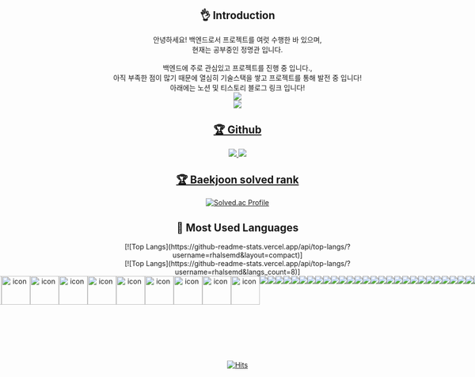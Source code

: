 <div align=center>
	<h2>👌 Introduction</h2>
	안녕하세요! 백엔드로서 프로젝트를 여럿 수행한 바 있으며,<br>
	현재는 공부중인 정명관 입니다.<br><br>
	백엔드에 주로 관심있고 프로젝트를 진행 중 입니다.,<br>
	아직 부족한 점이 많기 때문에 열심히 기술스택을 쌓고 프로젝트를 통해 발전 중 입니다!<br>
	아래에는 노션 및 티스토리 블로그 링크 입니다!<br>
	<a href="https://coherent-buffer-590.notion.site/4fe36be52960479e820a59a58582e4c4">
	<img src="https://img.shields.io/badge/Notion-000000?style=flat&logo=Notion&logoColor=white" />
	<br>
	<a href="https://back-diary.tistory.com">
	<img src="https://img.shields.io/badge/tistory-000000?style=flat&logo=tistory&logoColor=white" />
</div>
<div align=center>
	<h2>🏆 Github </h2>
	<img src="https://ghchart.rshah.org/rhalsemd" />
	<img src="https://github-readme-stats-sigma-five.vercel.app/api?username=rhalsemd&show_icons=true">
</div>

<div align=center>
<h2>🏆 Baekjoon solved rank</h2>

[![Solved.ac Profile](http://mazassumnida.wtf/api/generate_badge?boj=rhalsemd)](https://solved.ac/rhalsemd)<br/>

</div>

<div align=center>
<h2>💫 Most Used Languages</h2>
[![Top Langs](https://github-readme-stats.vercel.app/api/top-langs/?username=rhalsemd&layout=compact)]
</br>
[![Top Langs](https://github-readme-stats.vercel.app/api/top-langs/?username=rhalsemd&langs_count=8)]
</div>
<div align=center style="display: flex; align-items: flex-start; justify-content: center;">
	<h2>🏆 Langauge Skill & Tools</h2>
  </br>
  <img src="https://techstack-generator.vercel.app/js-icon.svg" alt="icon" width="58" height="58" />
  <img src="https://techstack-generator.vercel.app/github-icon.svg" alt="icon" width="58" height="58" />
  <img src="https://techstack-generator.vercel.app/mysql-icon.svg" alt="icon" width="58" height="58" />
  <img src="https://techstack-generator.vercel.app/cpp-icon.svg" alt="icon" width="58" height="58" />
  <img src="https://techstack-generator.vercel.app/csharp-icon.svg" alt="icon" width="58" height="58" />
  <img src="https://techstack-generator.vercel.app/python-icon.svg" alt="icon" width="58" height="58" />
  <img src="https://techstack-generator.vercel.app/java-icon.svg" alt="icon" width="58" height="58" />
  <img src="https://techstack-generator.vercel.app/restapi-icon.svg" alt="icon" width="58" height="58" />
  <img src="https://techstack-generator.vercel.app/raspberrypi-icon.svg" alt="icon" width="58" height="58" />
  <img src="https://techstack-generator.vercel.app/docker-icon.svg" alt="icon" width="58" height="58" />
  </br>
  <img src="https://img.shields.io/badge/C-A8B9CC?style=flat-square&logo=C&logoColor=white"/>
  <img src="https://img.shields.io/badge/Spring-6DB33F?style=flat-square&logo=Spring&logoColor=white"/>
  <img src="https://img.shields.io/badge/Apache Tomcat-F8DC75?style=flat-square&logo=Apache Tomcat&logoColor=white"/>
  <img src="https://img.shields.io/badge/Eclipse IDE-2C2255?style=flat-square&logo=Eclipse IDE&logoColor=white"/>
  <img src="https://img.shields.io/badge/Spring Boot-6DB33F?style=square&logo=Spring Boot&logoColor=white"/></a>
  <img src="https://img.shields.io/badge/Hibernate-59666CF?style=square&logo=Hibernate&logoColor=white"/></a>
  <img src="https://img.shields.io/badge/pandas-150458?style=square&logo=pandas&logoColor=white"/></a>
  <img src="https://img.shields.io/badge/TensorFlow-FF6F00?style=square&logo=TensorFlow&logoColor=white"/></a>
  <img src="https://img.shields.io/badge/OpenCV-5C3EE8?style=square&logo=OpenCV&logoColor=white"/></a>
  <img src="https://img.shields.io/badge/MariaDB-003545?style=square&logo=MariaDB&logoColor=white"/></a>
  <img src="https://img.shields.io/badge/ONNX-005CED?style=square&logo=ONNX&logoColor=white"/></a>
  <img src="https://img.shields.io/badge/Jira-0052CC?style=square&logo=Jira&logoColor=white"/></a>
  <img src="https://img.shields.io/badge/Docker-2496ED?style=square&logo=Docker&logoColor=white"/></a>
  <img src="https://img.shields.io/badge/Jenkins-D24939?style=square&logo=Jenkins&logoColor=white"/></a>
  <img src="https://img.shields.io/badge/Swagger-85EA2D?style=square&logo=Swagger&logoColor=white"/></a>
  <img src="https://img.shields.io/badge/Spring Security-6DB33F?style=square&logo=Spring Security&logoColor=white"/></a>
  <img src="https://img.shields.io/badge/Redis-DC382D?style=square&logo=Redis&logoColor=white"/></a>
  <img src="https://img.shields.io/badge/yolo-00FFFF?style=square&logo=yolo&logoColor=white"/></a>
  <img src="https://img.shields.io/badge/GitLab-FC6D26?style=square&logo=GitLab&logoColor=white"/></a>
  <img src="https://img.shields.io/badge/Git-F05032?style=square&logo=Git&logoColor=white"/></a>
  <img src="https://img.shields.io/badge/NFC-002E5F?style=square&logo=NFC&logoColor=white"/></a>
  <img src="https://img.shields.io/badge/PHP-777BB4?style=square&logo=PHP&logoColor=white"/></a>
  <img src="https://img.shields.io/badge/Vue.js-4FC08D?style=flat-square&logo=Vue.js&logoColor=white"/>
  <img src="https://img.shields.io/badge/Node.js-339933?style=flat-square&logo=Node.js&logoColor=white"/>
  <img src="https://img.shields.io/badge/HTML5-E34F26?style=flat-square&logo=HTML5&logoColor=white"/>
  <img src="https://img.shields.io/badge/CSS3-1572B6?style=flat-square&logo=CSS3&logoColor=white"/>
  <img src="https://img.shields.io/badge/Android-3DDC84?style=flat-square&logo=Android&logoColor=white"/>
  <img src="https://img.shields.io/badge/Arduino-00979D?style=square&logo=Arduino&logoColor=white"/></a>
  <img src="https://img.shields.io/badge/Ethereum-3C3C3D?style=square&logo=Ethereum&logoColor=white"/></a>
  <img src="https://img.shields.io/badge/Blockchain.com-121D33?style=square&logo=Blockchain.com&logoColor=white"/></a>
  <img src="https://img.shields.io/badge/VirtualBox-183A61?style=square&logo=VirtualBox&logoColor=white"/></a>
  <img src="https://img.shields.io/badge/Vagrant-1868F2?style=square&logo=Vagrant&logoColor=white"/></a>
  <img src="https://img.shields.io/badge/Hyperledger Fabric-2F3134?style=square&logo=Hyperledger&logoColor=white"/></a>
  <img src="https://img.shields.io/badge/Solidity-363636?style=square&logo=Solidity&logoColor=white"/></a>
  <img src="https://img.shields.io/badge/Remix-000000?style=square&logo=Remix&logoColor=white"/></a>
  <img src="https://img.shields.io/badge/Go-00ADD8?style=square&logo=Go&logoColor=white"/></a>
  <img src="https://img.shields.io/badge/graphql-E10098?style=square&logo=graphql&logoColor=white"/></a>
  </br>
</div>
<div align=center>

  [![Hits](https://hits.seeyoufarm.com/api/count/incr/badge.svg?url=https%3A%2F%2Fgithub.com%2Fzzsza)](https://hits.seeyoufarm.com) 
	
  </div>

